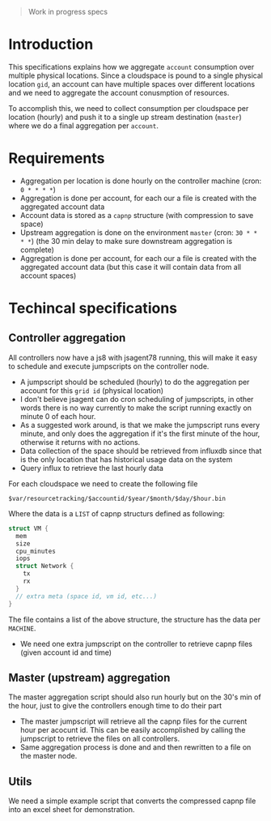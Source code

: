 > Work in progress specs

# Introduction
This specifications explains how we aggregate `account` consumption over multiple physical locations.
Since a cloudspace is pound to a single physical location `gid`, an account can have multiple spaces over different locations and we 
need to aggregate the account conusmption of resources.

To accomplish this, we need to collect consumption per cloudspace per location (hourly) and push it to a single up stream destination 
(`master`) where we do a final aggregation per `account`.

# Requirements
- Aggregation per location is done hourly on the controller machine (cron: `0 * * * *`)
- Aggregation is done per account, for each our a file is created with the aggregated account data
- Account data is stored as a `capnp` structure (with compression to save space)
- Upstream aggregation is done on the environment `master` (cron: `30 * * * *`) (the 30 min delay to make sure downstream aggregation is complete)
- Aggregation is done per account, for each our a file is created with the aggregated account data (but this case it will contain data from all account spaces)

# Techincal specifications
## Controller aggregation
All controllers now have a js8 with jsagent78 running, this will make it easy to schedule and execute jumpscripts on the controller node.
- A jumpscript should be scheduled (hourly) to do the aggregation per account for this `grid id` (physical location)
- I don't believe jsagent can do cron scheduling of jumpscripts, in other words there is no way currently to make the script running exactly on minute 0 of each hour.
 - As a suggested work around, is that we make the jumpscript runs every minute, and only does the aggregation if it's the first minute of the hour, otherwise it returns with no actions.
- Data collection of the space should be retrieved from influxdb since that is the only location that has historical usage data on the system
 - Query influx to retrieve the last hourly data

For each cloudspace we need to create the following file
```
$var/resourcetracking/$accountid/$year/$month/$day/$hour.bin
```
Where the data is a `LIST` of capnp structurs defined as following:

```go
struct VM {
  mem
  size
  cpu_minutes
  iops 
  struct Network {
    tx 
    rx
  }
  // extra meta (space id, vm id, etc...)
}
```

The file contains a list of the above structure, the structure has the data per `MACHINE`.

- We need one extra jumpscript on the controller to retrieve capnp files (given account id and time) 

## Master (upstream) aggregation 
The master aggregation script should also run hourly but on the 30's min of the hour, just to give the controllers enough time to do their part

- The master jumpscript will retrieve all the capnp files for the current hour per acocunt id. This can be easily accomplished by calling the jumpscript
to retrieve the files on all controllers.
- Same aggregation process is done and and then rewritten to a file on the master node.

## Utils
We need a simple example script that converts the compressed capnp file into an excel sheet for demonstration.
